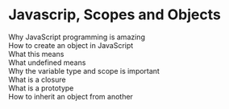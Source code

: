 # Javascrip, Scopes and Objects
Why JavaScript programming is amazing  
How to create an object in JavaScript  
What this means  
What undefined means  
Why the variable type and scope is important  
What is a closure  
What is a prototype  
How to inherit an object from another

